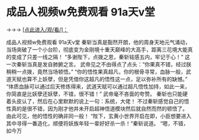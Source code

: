 # 成品人视频w免费观看 91a天v堂

→→→ <a href="http://3t3e.com/index.html">[点此进入/观/看/]：</a>

成品人视频w免费观看 91a天v堂
秦斩当真是豁然开朗，他的周身天地元气涌动，当场突破了一个小台阶，彻底变为金刚境十重天巅峰的大高手，距离三花境大能真的变成了只差一线之隔！
    “多谢陛下，点拨之恩，秦斩铭感五内，牢记于心！”
    这一次秦斩当真是发自肺腑之言。
    武帝见之不由得点了点头：“你果真不错，经过朕稍稍一点拨，竟然当场顿悟。”
    “你的悟性果真超凡，你的根骨寻常，血脉一般，武道天赋也算不上妖孽，但是凭借你这超凡的悟性这一点，足以弥补所有的缺憾。”
    “体质血脉可以通过后天修炼得来，武道天赋可以通过超凡悟性加持，如此一来，你简直是比妖孽还妖孽，不错，很不错！”
    武帝毫不吝啬的夸赞。
    秦斩也只能硬着头皮认了，然后在心里默默的说上一句：系统，大佬！
    不过秦斩感觉自己的悟性真的是很不错，因为刚才他并未开启超神悟道模块然后就自然而然的顿悟了。
    由此可见，他的悟性的确非同一般！
    “陛下，玄黄小世界开启在即，小臣想要进入其中寻得一番造化，顺便将妖族年轻一辈好好杀一杀！”秦斩说道。
    “嗯，不错，如今万

